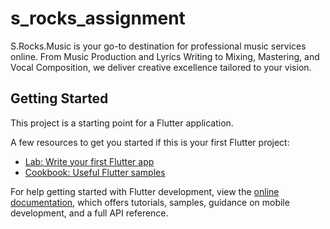 # s_rocks_assignment

S.Rocks.Music is your go-to destination for professional music services online. From Music Production and Lyrics Writing to Mixing, Mastering, and Vocal Composition, we deliver creative excellence tailored to your vision.

## Getting Started

This project is a starting point for a Flutter application.

A few resources to get you started if this is your first Flutter project:

- [Lab: Write your first Flutter app](https://docs.flutter.dev/get-started/codelab)
- [Cookbook: Useful Flutter samples](https://docs.flutter.dev/cookbook)

For help getting started with Flutter development, view the
[online documentation](https://docs.flutter.dev/), which offers tutorials,
samples, guidance on mobile development, and a full API reference.
